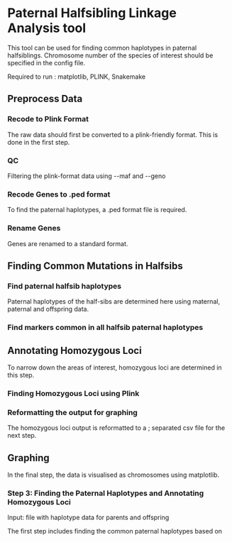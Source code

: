 # Paternal Halfsibling Linkage Analysis tool

This tool can be used for finding common haplotypes in paternal halfsiblings.
Chromosome number of the species of interest should be specified in the config file. 

Required to run : matplotlib, PLINK, Snakemake 

## Preprocess Data

### Recode to Plink Format

The raw data should first be converted to a plink-friendly format.
This is done in the first step. 

### QC 

Filtering the plink-format data using --maf and --geno

### Recode Genes to .ped format

To find the paternal haplotypes, a .ped format file is required. 

### Rename Genes

Genes are renamed to a standard format. 

## Finding Common Mutations in Halfsibs

### Find paternal halfsib haplotypes

Paternal haplotypes of the half-sibs are determined here using maternal, paternal and offspring data. 

### Find markers common in all halfsib paternal haplotypes

## Annotating Homozygous Loci

To narrow down the areas of interest, homozygous loci are determined in this step. 

### Finding Homozygous Loci using Plink



### Reformatting the output for graphing

The homozygous loci output is reformatted to a ; separated csv file for the next step. 

## Graphing

In the final step, the data is visualised as chromosomes using matplotlib. 





### Step 3: Finding the Paternal Haplotypes and Annotating Homozygous Loci

Input: file with haplotype data for parents and offspring 

The first step includes finding the common paternal haplotypes based on

